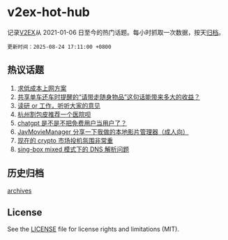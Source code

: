 # v2ex-hot-hub

 记录[V2EX](https://www.v2ex.com/)从 2021-01-06 日至今的热门话题。每小时抓取一次数据，按天[归档](archives)。

`更新时间：2025-08-24 17:11:00 +0800`

## 热议话题

1. [求低成本上网方案](https://www.v2ex.com/t/1154521)
1. [共享单车还车时提醒的“请带走随身物品”这句话能带来多大的收益？](https://www.v2ex.com/t/1154532)
1. [读研 or 工作，听听大家的意见](https://www.v2ex.com/t/1154503)
1. [杭州割包皮推荐一个医院呗](https://www.v2ex.com/t/1154537)
1. [chatgpt 是不是不把免费用户当用户了？](https://www.v2ex.com/t/1154470)
1. [JavMovieManager 分享一下我做的本地影片管理器（成人向）](https://www.v2ex.com/t/1154524)
1. [现在的 crypto 市场投机氛围非常重](https://www.v2ex.com/t/1154518)
1. [sing-box mixed 模式下的 DNS 解析问题](https://www.v2ex.com/t/1154461)

## 历史归档

[archives](archives)

## License

See the [LICENSE](LICENSE) file for license rights and limitations (MIT).

